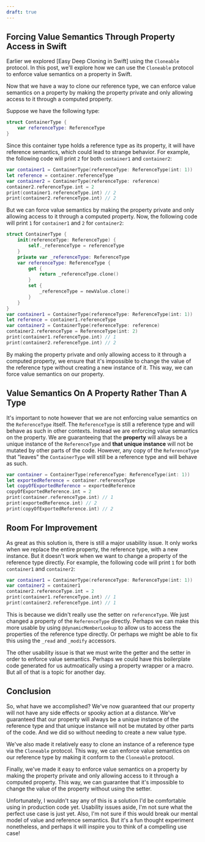 ```yaml
---
draft: true
---
```



## Forcing Value Semantics Through Property Access in Swift
Earlier we explored [Easy Deep Cloning in Swift] using the `Cloneable` protocol. In this post, we'll explore how we can use the `Cloneable` protocol to enforce value semantics on a property in Swift.

Now that we have a way to clone our reference type, we can enforce value semantics on a property by making the property private and only allowing access to it through a computed property.

Suppose we have the following type: 

```swift
struct ContainerType {
    var referenceType: ReferenceType
}
```

Since this container type holds a reference type as its property, it will have reference semantics, which could lead to strange behavior. For example, the following code will print `2` for both `container1` and `container2`: 

```swift
var container1 = ContainerType(referenceType: ReferenceType(int: 1))
let reference = container.referenceType
var container2 = ContainerType(referenceType: reference)
container2.referenceType.int = 2
print(container1.referenceType.int) // 2 
print(container2.referenceType.int) // 2
```

But we can force value semantics by making the property private and only allowing access to it through a computed property. Now, the following code will print `1` for `container1` and `2` for `container2`:

```swift
struct ContainerType {
    init(referenceType: ReferenceType) {
        self._referenceType = referenceType
    }
    private var _referenceType: ReferenceType
    var referenceType: ReferenceType {
        get {
            return _referenceType.clone()
        }
        set {
            _referenceType = newValue.clone()
        }
    }
}
var container1 = ContainerType(referenceType: ReferenceType(int: 1))
let reference = container1.referenceType
var container2 = ContainerType(referenceType: reference)
container2.referenceType = ReferenceType(int: 2)
print(container1.referenceType.int) // 1
print(container2.referenceType.int) // 2
```

By making the property private and only allowing access to it through a computed property, we ensure that it's impossible to change the value of the reference type without creating a new instance of it. This way, we can force value semantics on our property.

## Value Semantics On A Property Rather Than A Type

It's important to note however that we are not enforcing value semantics on the `ReferenceType` itself. The `ReferenceType` is still a reference type and will behave as such in other contexts. Instead we are enforcing value semantics on the property. We are guaranteeing that the **property** will always be a unique instance of the `ReferenceType` and **that unique instance** will not be mutated by other parts of the code. However, any copy of the `ReferenceType` that "leaves" the `ContainerType` will still be a reference type and will behave as such.

```swift
var container = ContainerType(referenceType: ReferenceType(int: 1))
let exportedReference = container.referenceType
let copyOfExportedReference = exportedReference
copyOfExportedReference.int = 2
print(container.referenceType.int) // 1
print(exportedReference.int) // 2
print(copyOfExportedReference.int) // 2
```

## Room For Improvement
As great as this solution is, there is still a major usability issue. It only works when we replace the entire property, the reference type, with a new instance. But it doesn't work when we want to change a property of the reference type directly. For example, the following code will print `1` for both `container1` and `container2`:

```swift
var container1 = ContainerType(referenceType: ReferenceType(int: 1))
var container2 = container1
container2.referenceType.int = 2
print(container1.referenceType.int) // 1
print(container2.referenceType.int) // 1
```

This is because we didn't really use the setter on `referenceType`. We just changed a property of the `ReferenceType` directly. Perhaps we can make this more usable by using `@dynamicMemberLookup` to allow us to access the properties of the reference type directly. Or perhaps we might be able to fix this using the `_read` and `_modify` accessors. 

The other usability issue is that we must write the getter and the setter in order to enforce value semantics. Perhaps we could have this boilerplate code generated for us autmoatically using a property wrapper or a macro. But all of that is a topic for another day.

## Conclusion
So, what have we accomplished? We've now guaranteed that our property will not have any side effects or spooky action at a distance. We've guaranteed that our property will always be a unique instance of the reference type and that unique instance will not be mutated by other parts of the code. And we did so without needing to create a new value type. 

We've also made it relatively easy to clone an instance of a reference type via the `Cloneable` protocol. This way, we can enforce value semantics on our reference type by making it conform to the `Cloneable` protocol. 

Finally, we've made it easy to enforce value semantics on a property by making the property private and only allowing access to it through a computed property. This way, we can guarantee that it's impossible to change the value of the property without using the setter. 

Unfortunately, I wouldn't say any of this is a solution I'd be comfortable using in production code yet. Usability issues aside, I'm not sure what the perfect use case is just yet. Also, I'm not sure if this would break our mental model of value and reference semantics. But it's a fun thought experiment nonetheless, and perhaps it will inspire you to think of a compelling use case!